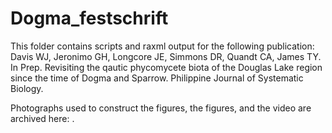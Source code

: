 # Dogma_festschrift
This folder contains scripts and raxml output for the following publication:
Davis WJ, Jeronimo GH, Longcore JE, Simmons DR, Quandt CA, James TY. In Prep. Revisiting the qautic phycomycete biota of the Douglas Lake region since the time of Dogma and Sparrow. Philippine Journal of Systematic Biology. 

Photographs used to construct the figures, the figures, and the video are archived here: .
